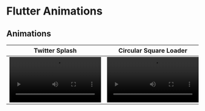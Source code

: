# Flutter Animations

## Animations

| Twitter Splash  | Circular Square Loader | Fi Splash | Rainbow loader | Day/Night Lamp |
| ------------- | ------------- | ------------- | ------------- | ------------- |
| <video src='https://github.com/mutualmobile/flutter_animations_example/assets/89836238/0da3e05d-875d-411b-acbc-95529a8c4ce8' width=240/> | <video src='https://github.com/mutualmobile/flutter_animations_example/assets/89836238/a21f1ba8-fca5-4a73-9738-7b2f285dbd39' width=240/> | <video src='https://github.com/mutualmobile/flutter_animations_example/assets/89836238/0a2f845b-17b8-4360-ab0b-580238d2cfeb' width=240/> | <video src='https://github.com/mutualmobile/flutter_animations_example/assets/89836238/60c203f0-0fc1-4678-86f1-f8363915da1f' width=240/> | <video src='https://github.com/mutualmobile/flutter_animations_example/assets/89836238/726cd43c-c81e-4328-a7a4-35fccc8b9e75' width=240/> |
